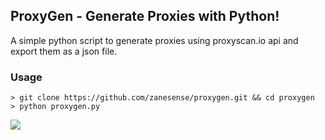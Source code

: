 ## ProxyGen - Generate Proxies with Python!

A simple python script to generate proxies using proxyscan.io api and export them as a json file.
### Usage
```
> git clone https://github.com/zanesense/proxygen.git && cd proxygen
> python proxygen.py
```
<img src="https://img.shields.io/github/repo-size/zanesense/proxygen">
